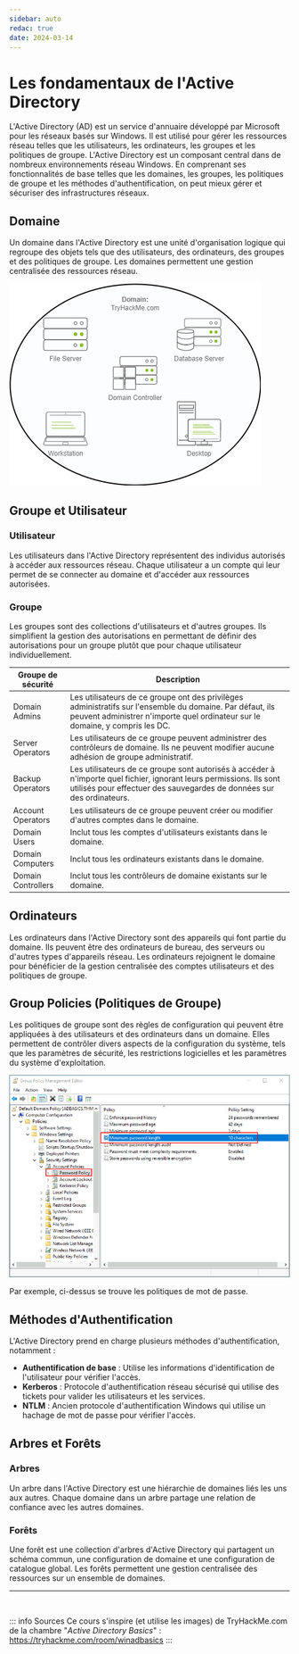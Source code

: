 ```yaml
---
sidebar: auto
redac: true
date: 2024-03-14
---
```

# Les fondamentaux de l'Active Directory

<ESDInfo />

L'Active Directory (AD) est un service d'annuaire développé par Microsoft pour les réseaux basés sur Windows. Il est utilisé pour gérer les ressources réseau telles que les utilisateurs, les ordinateurs, les groupes et les politiques de groupe. L'Active Directory est un composant central dans de nombreux environnements réseau Windows. En comprenant ses fonctionnalités de base telles que les domaines, les groupes, les politiques de groupe et les méthodes d'authentification, on peut mieux gérer et sécuriser des infrastructures réseaux.

## Domaine

Un domaine dans l'Active Directory est une unité d'organisation logique qui regroupe des objets tels que des utilisateurs, des ordinateurs, des groupes et des politiques de groupe. Les domaines permettent une gestion centralisée des ressources réseau.

![Exemple d'un domaine](./../../img/domain.png)

## Groupe et Utilisateur

### Utilisateur

Les utilisateurs dans l'Active Directory représentent des individus autorisés à accéder aux ressources réseau. Chaque utilisateur a un compte qui leur permet de se connecter au domaine et d'accéder aux ressources autorisées.

### Groupe

Les groupes sont des collections d'utilisateurs et d'autres groupes. Ils simplifient la gestion des autorisations en permettant de définir des autorisations pour un groupe plutôt que pour chaque utilisateur individuellement.

| Groupe de sécurité | Description |
|--------------------|-------------|
| Domain Admins | Les utilisateurs de ce groupe ont des privilèges administratifs sur l'ensemble du domaine. Par défaut, ils peuvent administrer n'importe quel ordinateur sur le domaine, y compris les DC. |
| Server Operators | Les utilisateurs de ce groupe peuvent administrer des contrôleurs de domaine. Ils ne peuvent modifier aucune adhésion de groupe administratif. |
| Backup Operators | Les utilisateurs de ce groupe sont autorisés à accéder à n'importe quel fichier, ignorant leurs permissions. Ils sont utilisés pour effectuer des sauvegardes de données sur des ordinateurs. |
| Account Operators | Les utilisateurs de ce groupe peuvent créer ou modifier d'autres comptes dans le domaine. |
| Domain Users | Inclut tous les comptes d'utilisateurs existants dans le domaine. |
| Domain Computers | Inclut tous les ordinateurs existants dans le domaine. |
| Domain Controllers | Inclut tous les contrôleurs de domaine existants sur le domaine. |

## Ordinateurs

Les ordinateurs dans l'Active Directory sont des appareils qui font partie du domaine. Ils peuvent être des ordinateurs de bureau, des serveurs ou d'autres types d'appareils réseau. Les ordinateurs rejoignent le domaine pour bénéficier de la gestion centralisée des comptes utilisateurs et des politiques de groupe.

## Group Policies (Politiques de Groupe)

Les politiques de groupe sont des règles de configuration qui peuvent être appliquées à des utilisateurs et des ordinateurs dans un domaine. Elles permettent de contrôler divers aspects de la configuration du système, tels que les paramètres de sécurité, les restrictions logicielles et les paramètres du système d'exploitation.

![Exemple d'une politique de groupe](./../../img/policies.png)

Par exemple, ci-dessus se trouve les politiques de mot de passe.

## Méthodes d'Authentification

L'Active Directory prend en charge plusieurs méthodes d'authentification, notamment :

- **Authentification de base** : Utilise les informations d'identification de l'utilisateur pour vérifier l'accès.
- **Kerberos** : Protocole d'authentification réseau sécurisé qui utilise des tickets pour valider les utilisateurs et les services.
- **NTLM** : Ancien protocole d'authentification Windows qui utilise un hachage de mot de passe pour vérifier l'accès.

## Arbres et Forêts

### Arbres

Un arbre dans l'Active Directory est une hiérarchie de domaines liés les uns aux autres. Chaque domaine dans un arbre partage une relation de confiance avec les autres domaines.

### Forêts

Une forêt est une collection d'arbres d'Active Directory qui partagent un schéma commun, une configuration de domaine et une configuration de catalogue global. Les forêts permettent une gestion centralisée des ressources sur un ensemble de domaines.



<hr>
<br>

::: info Sources
Ce cours s'inspire (et utilise les images) de TryHackMe.com de la chambre "*Active Directory Basics*" :
https://tryhackme.com/room/winadbasics
:::